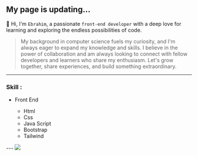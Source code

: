 My page is **updating...**
---
👋 Hi, I'm `Ebrahim`, a passionate `front-end developer` with a deep love for learning and exploring the endless possibilities of code.
> My background in computer science fuels my curiosity, and I'm always eager to expand my knowledge and skills. I believe in the power of collaboration and am always looking to connect with fellow developers and learners who share my enthusiasm. Let's grow together, share experiences, and build something extraordinary.
---
### Skill : 
<ul><li>Front End</li>
  <ul>
  <li>Html</li>
  <li>Css</li>
  <li>Java Script</li>
  <li>Bootstrap</li>
  <li>Tailwind</li>
</ul>
</ul>
---
<img src="https://github-readme-stats.vercel.app/api?username=ebrahim-ebrahimi&show_icons=true&theme=radical">
